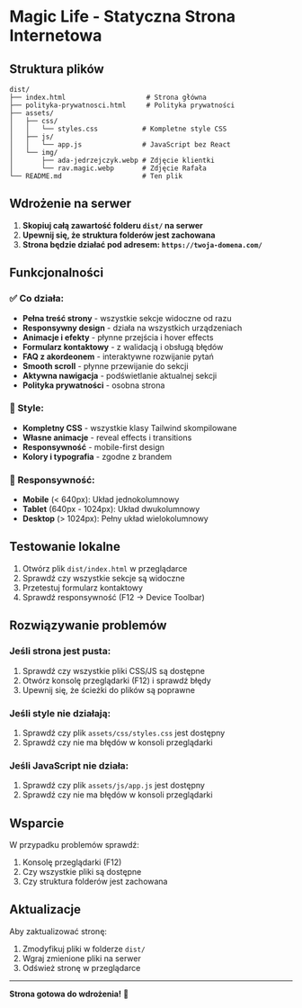 # Magic Life - Statyczna Strona Internetowa

## Struktura plików

```
dist/
├── index.html                    # Strona główna
├── polityka-prywatnosci.html     # Polityka prywatności
├── assets/
│   ├── css/
│   │   └── styles.css           # Kompletne style CSS
│   ├── js/
│   │   └── app.js               # JavaScript bez React
│   └── img/
│       ├── ada-jedrzejczyk.webp # Zdjęcie klientki
│       └── rav.magic.webp       # Zdjęcie Rafała
└── README.md                    # Ten plik
```

## Wdrożenie na serwer

1. **Skopiuj całą zawartość folderu `dist/` na serwer**
2. **Upewnij się, że struktura folderów jest zachowana**
3. **Strona będzie działać pod adresem: `https://twoja-domena.com/`**

## Funkcjonalności

### ✅ Co działa:
- **Pełna treść strony** - wszystkie sekcje widoczne od razu
- **Responsywny design** - działa na wszystkich urządzeniach
- **Animacje i efekty** - płynne przejścia i hover effects
- **Formularz kontaktowy** - z walidacją i obsługą błędów
- **FAQ z akordeonem** - interaktywne rozwijanie pytań
- **Smooth scroll** - płynne przewijanie do sekcji
- **Aktywna nawigacja** - podświetlanie aktualnej sekcji
- **Polityka prywatności** - osobna strona

### 🎨 Style:
- **Kompletny CSS** - wszystkie klasy Tailwind skompilowane
- **Własne animacje** - reveal effects i transitions
- **Responsywność** - mobile-first design
- **Kolory i typografia** - zgodne z brandem

### 📱 Responsywność:
- **Mobile** (< 640px): Układ jednokolumnowy
- **Tablet** (640px - 1024px): Układ dwukolumnowy
- **Desktop** (> 1024px): Pełny układ wielokolumnowy

## Testowanie lokalne

1. Otwórz plik `dist/index.html` w przeglądarce
2. Sprawdź czy wszystkie sekcje są widoczne
3. Przetestuj formularz kontaktowy
4. Sprawdź responsywność (F12 → Device Toolbar)

## Rozwiązywanie problemów

### Jeśli strona jest pusta:
1. Sprawdź czy wszystkie pliki CSS/JS są dostępne
2. Otwórz konsolę przeglądarki (F12) i sprawdź błędy
3. Upewnij się, że ścieżki do plików są poprawne

### Jeśli style nie działają:
1. Sprawdź czy plik `assets/css/styles.css` jest dostępny
2. Sprawdź czy nie ma błędów w konsoli przeglądarki

### Jeśli JavaScript nie działa:
1. Sprawdź czy plik `assets/js/app.js` jest dostępny
2. Sprawdź czy nie ma błędów w konsoli przeglądarki

## Wsparcie

W przypadku problemów sprawdź:
1. Konsolę przeglądarki (F12)
2. Czy wszystkie pliki są dostępne
3. Czy struktura folderów jest zachowana

## Aktualizacje

Aby zaktualizować stronę:
1. Zmodyfikuj pliki w folderze `dist/`
2. Wgraj zmienione pliki na serwer
3. Odśwież stronę w przeglądarce

---

**Strona gotowa do wdrożenia!** 🚀

